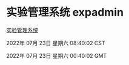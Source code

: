# 实验管理系统 expadmin
[实验管理系统](http://219.139.196.104:56808/expadmin-782313d2-e1b1-4ea7-932e-3a55e6a1a4d0/)

2022年 07月 23日 星期六 08:40:02 CST

2022年 07月 23日 星期六 00:40:02 GMT
